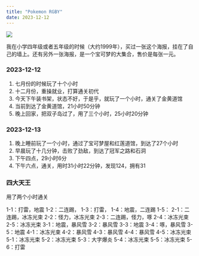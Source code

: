 ```yaml
---
title: "Pokemon RGBY"
date: 2023-12-12
---
```


<img src='../img/pokemon-yellow-road.png'>

我在小学四年级或者五年级的时候（大约1999年），买过一张这个海报，挂在了自己的墙上。还有另外一张海报，是一个宝可梦的大集合，售价是每张一元。

### 2023-12-12

1. 七月份的时候玩了十个小时
1. 十二月份，重操就业，打算通关初代
1. 今天下午装书架，状态不好，于是乎，就玩了一个小时，通关了金黄道馆
1. 当前到达了金黄道馆，21小时50分钟
1. 晚上回家，把双子岛过了，用了三个小时，25小时20分钟

### 2023-12-13

1. 晚上睡前玩了一个小时，通过了宝可梦屋和红莲道馆，到达了27个小时
1. 早晨玩了十几分钟，击败了劲敌，到达了冠军之路和石洞
1. 下午四点，29小时6分
1. 下午六点，通关，用时31小时22分钟，发现124，拥有31

### 四大天王

用了两个小时通关

1-1：打雷，地震
1-2：二连踢，
1-3：打雷，
1-4：地震，二连踢
1-5：
2-1：二连踢，冰冻光束
2-2：怪力，冰冻光束
2-3：二连踢，怪力，啄
2-4：冰冻光束
2-5：冰冻光束
3-1：地震，暴风雪
3-2：暴风雪
3-3：地震
3-4：啄，暴风雪
3-5：地震
4-1：冰冻光束
4-2：暴风雪
4-3：暴风雪
4-4：暴风雪
4-5：冰冻光束
5-1：冰冻光束
5-2：冰冻光束
5-3：大字爆炎
5-4：冰冻光束
5-5：冰冻光束
5-6：打雷